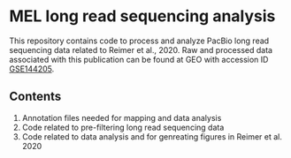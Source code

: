 # MEL long read sequencing analysis
This repository contains code to process and analyze PacBio long read sequencing data related to Reimer et al., 2020. Raw and processed data associated with this publication can be found at GEO with accession ID [GSE144205](https://www.ncbi.nlm.nih.gov/geo/query/acc.cgi?acc=GSE144205).

## Contents
1) Annotation files needed for mapping and data analysis
2) Code related to pre-filtering long read sequencing data
3) Code related to data analysis and for genreating figures in Reimer et al. 2020
